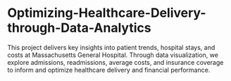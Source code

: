 # Optimizing-Healthcare-Delivery-through-Data-Analytics
This project delivers key insights into patient trends, hospital stays, and costs at Massachusetts General Hospital. Through data visualization, we explore admissions, readmissions, average costs, and insurance coverage to inform and optimize healthcare delivery and financial performance.
